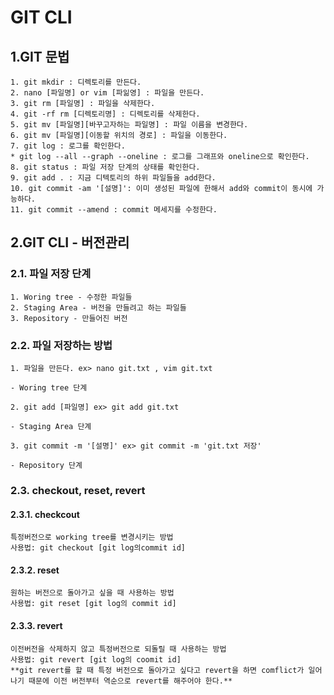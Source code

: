  GIT CLI
================

 1.GIT 문법
-----------
```
1. git mkdir : 디렉토리를 만든다.
2. nano [파일명] or vim [파읾영] : 파일을 만든다.
3. git rm [파일명] : 파일을 삭제한다.
4. git -rf rm [디렉토리명] : 디렉토리를 삭제한다.
5. git mv [파일명][바꾸고자하는 파일명] : 파일 이름을 변경한다.
6. git mv [파일명][이동할 위치의 경로] : 파일을 이동한다.
7. git log : 로그를 확인한다.
* git log --all --graph --oneline : 로그를 그래프와 oneline으로 확인한다. 
8. git status : 파일 저장 단계의 상태를 확인한다.
9. git add . : 지금 디텍토리의 하위 파일들을 add한다.
10. git commit -am '[설명]': 이미 생성된 파일에 한해서 add와 commit이 동시에 가능하다.
11. git commit --amend : commit 메세지를 수정한다.
```

 2.GIT CLI - 버전관리
---------------------

### 2.1. 파일 저장 단계
```
1. Woring tree - 수정한 파일들
2. Staging Area - 버전을 만들려고 하는 파일들
3. Repository - 만들어진 버전
```

### 2.2. 파일 저장하는 방법
```
1. 파일을 만든다. ex> nano git.txt , vim git.txt 

- Woring tree 단계

2. git add [파일명] ex> git add git.txt 

- Staging Area 단계

3. git commit -m '[설명]' ex> git commit -m 'git.txt 저장'

- Repository 단계
```

### 2.3. checkout, reset, revert 

#### 2.3.1. checkcout
```
특정버전으로 working tree를 변경시키는 방법
사용법: git checkout [git log의commit id]
```

#### 2.3.2. reset
```
원하는 버전으로 돌아가고 싶을 때 사용하는 방법
사용법: git reset [git log의 commit id]
```

#### 2.3.3. revert
```
이전버전을 삭제하지 않고 특정버전으로 되돌릴 때 사용하는 방법
사용법: git revert [git log의 coomit id]
**git revert를 할 때 특정 버전으로 돌아가고 싶다고 revert을 하면 comflict가 일어나기 때문에 이전 버전부터 역순으로 revert를 해주어야 한다.**




